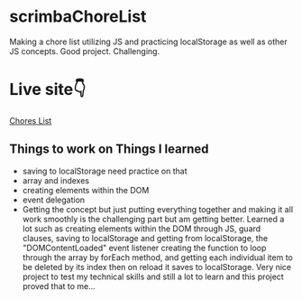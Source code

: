 # scrimbaChoreList
Making a chore list utilizing JS and practicing localStorage as well as other JS concepts. Good project. Challenging.

# Live site👇
<a href="https://bestchoreslist.netlify.app/" target="_blank">Chores List</a>
 
 <h2>Things to work on Things I learned</h2>
 <ul>
  <li>saving to localStorage need practice on that</li>
 <li>array and indexes</li>
<li>creating elements within the DOM</li>
<li>event delegation</li>
<li>Getting the concept but just putting everything together and making it all work smoothly is the challenging part but am getting better. Learned a lot such as creating elements within the DOM through JS, guard clauses, saving to localStorage and getting from localStorage, the "DOMContentLoaded" event listener creating the function to loop through the array by forEach method, and getting each individual item to be deleted by its index then on reload it saves to localStorage. Very nice project to test my technical skills and still a lot to learn and this project proved that to me...</li>
</ul>
